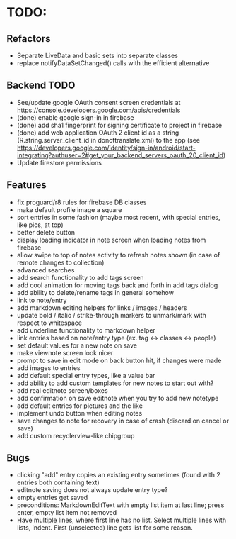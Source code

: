 # TODO:

## Refactors
- Separate LiveData and basic sets into separate classes
- replace notifyDataSetChanged() calls with the efficient alternative

## Backend TODO
- See/update google OAuth consent screen credentials at https://console.developers.google.com/apis/credentials
- (done) enable google sign-in in firebase
- (done) add sha1 fingerprint for signing certificate to project in firebase
- (done) add web application OAuth 2 client id as a string (R.string.server_client_id in donottranslate.xml)
         to the app (see https://developers.google.com/identity/sign-in/android/start-integrating?authuser=2#get_your_backend_servers_oauth_20_client_id)
- Update firestore permissions

## Features
- fix proguard/r8 rules for firebase DB classes
- make default profile image a square
- sort entries in some fashion (maybe most recent, with special entries, like pics, at top)
- better delete button
- display loading indicator in note screen when loading notes from firebase
- allow swipe to top of notes activity to refresh notes shown (in case of remote changes to collection)
- advanced searches
- add search functionality to add tags screen
- add cool animation for moving tags back and forth in add tags dialog
- add ability to delete/rename tags in general somehow
- link to note/entry
- add markdown editing helpers for links / images / headers
- update bold / italic / strike-through markers to unmark/mark with respect to whitespace
- add underline functionality to markdown helper
- link entries based on note/entry type (ex. tag <-> classes <-> people)
- set default values for a new note on save
- make viewnote screen look nicer
- prompt to save in edit mode on back button hit, if changes were made
- add images to entries
- add default special entry types, like a value bar
- add ability to add custom templates for new notes to start out with?
- add real editnote screen/boxes
- add confirmation on save editnote when you try to add new notetype
- add default entries for pictures and the like
- implement undo button when editing notes
- save changes to note for recovery in case of crash (discard on cancel or save)
- add custom recyclerview-like chipgroup

## Bugs
- clicking "add" entry copies an existing entry sometimes (found with 2 entries both containing text)
- editnote saving does not always update entry type?
- empty entries get saved
- preconditions: MarkdownEditText with empty list item at last line; press enter, empty list item not removed
- Have multiple lines, where first line has no list. Select multiple lines with lists, indent. First (unselected) line gets list for some reason.

